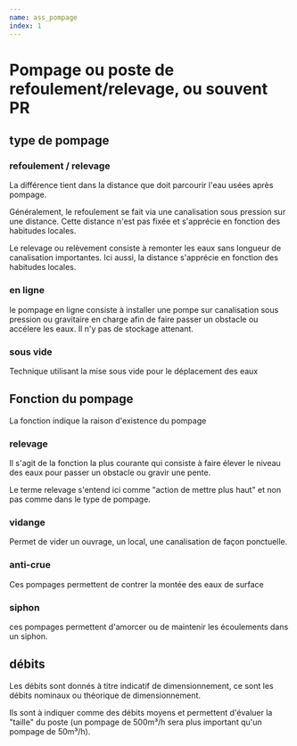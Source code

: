 ```yaml
---
name: ass_pompage
index: 1
---
```


# Pompage ou poste de refoulement/relevage, ou souvent PR

## type de pompage

### refoulement  / relevage
La différence tient dans la distance que doit parcourir l'eau usées après pompage.

Généralement, le refoulement se fait via une canalisation sous pression sur une distance. Cette distance n'est pas fixée et s'apprécie en fonction des habitudes locales.

Le relevage ou relèvement consiste à remonter les eaux sans longueur de canalisation importantes. Ici aussi, la distance s'apprécie en fonction des habitudes locales.

### en ligne
le pompage en ligne consiste à installer une pompe sur canalisation sous pression ou gravitaire en charge afin de faire passer un obstacle ou accélere les eaux. Il n'y pas de stockage attenant.

### sous vide
Technique utilisant la mise sous vide pour le déplacement des eaux

## Fonction du pompage
La fonction indique la raison d'existence du pompage

### relevage
Il s'agit de la fonction la plus courante qui consiste à faire élever le niveau des eaux pour passer un obstacle ou gravir une pente.

Le terme relevage s'entend ici comme "action de mettre plus haut" et non pas comme dans le type de pompage.

### vidange
Permet de vider un ouvrage, un local, une canalisation de façon ponctuelle.

### anti-crue
Ces pompages permettent de contrer la montée des eaux de surface

### siphon
ces pompages permettent d'amorcer ou de maintenir les écoulements dans un siphon.

## débits
Les débits sont donnés à titre indicatif de dimensionnement, ce sont les débits nominaux ou théorique de dimensionnement.

Ils sont à indiquer comme des débits moyens et permettent d'évaluer la "taille" du poste (un pompage de 500m³/h sera plus important qu'un pompage de 50m³/h).
